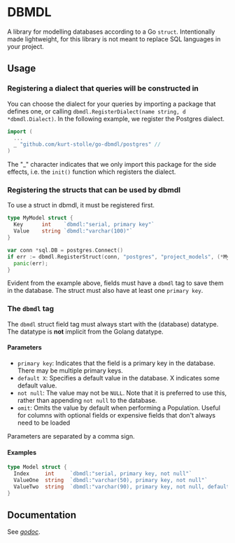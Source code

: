 # DBMDL

A library for modelling databases according to a Go `struct`. Intentionally made lightweight, for this library is not meant to replace SQL languages in your project.

## Usage

### Registering a dialect that queries will be constructed in

You can choose the dialect for your queries by importing a package that defines one, or calling `dbmdl.RegisterDialect(name string, d *dbmdl.Dialect)`. In the following example, we register the Postgres dialect.

```go
import (
  ...
  _ "github.com/kurt-stolle/go-dbmdl/postgres" //
)
```

The "\_" character indicates that we only import this package for the side effects, i.e. the `init()` function which registers the dialect.

### Registering the structs that can be used by dbmdl

To use a struct in dbmdl, it must be registered first.

```go
type MyModel struct {
  Key      int    `dbmdl:"serial, primary key"`
  Value    string `dbmdl:"varchar(100)"`
}

var conn *sql.DB = postgres.Connect()
if err := dbmdl.RegisterStruct(conn, "postgres", "project_models", (*MyModel)(nil)); err != nil { // (*MyModel)(nil) allows us to pass the type only so that we can use it in reflection
  panic(err);
}
```

Evident from the example above, fields must have a `dbmdl` tag to save them in the database. The struct must also have at least one `primary key`.

### The `dbmdl` tag

The `dbmdl` struct field tag must always start with the (database) datatype. The datatype is **not** implicit from the Golang datatype.

#### Parameters

- `primary key`: Indicates that the field is a primary key in the database. There may be multiple primary keys.
- `default X`: Specifies a default value in the database. X indicates some default value.
- `not null`: The value may not be `NULL`. Note that it is preferred to use this, rather than appending `not null` to the database.
- `omit`: Omits the value by default when performing a Population. Useful for columns with optional fields or expensive fields that don't always need to be loaded

Parameters are separated by a comma sign.

#### Examples

```go
type Model struct {
  Index     int     `dbmdl:"serial, primary key, not null"`
  ValueOne  string  `dbmdl:"varchar(50), primary key, not null"`
  ValueTwo  string  `dbmdl:"varchar(90), primary key, not null, default 'Something'"`
}
```

## Documentation
See [_godoc_](https://godoc.org/github.com/kurt-stolle/go-dbmdl).
